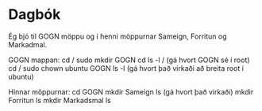 # Dagbók

Ég bjó til GOGN möppu og í henni möppurnar Sameign, Forritun og Markadmal.

GOGN mappan:
cd /
sudo mkdir GOGN
cd
ls -l / (gá hvort GOGN sé í root)
cd /
sudo chown ubuntu GOGN
ls -l  (gá hvort það virkaði að breita root í ubuntu)

Hinnar möppurnar:
cd GOGN
mkdir Sameign
ls  (gá hvort það virkaði)
mkdir Forritun
ls
mkdir Markadsmal
ls
